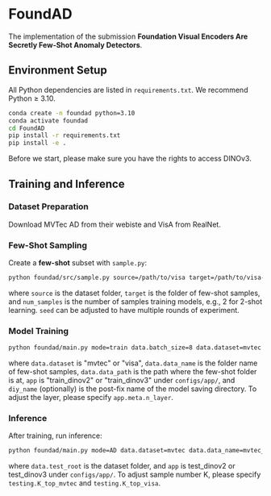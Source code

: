 # FoundAD

The implementation of the submission **Foundation Visual Encoders Are Secretly Few-Shot Anomaly Detectors**.
   

## Environment Setup

All Python dependencies are listed in `requirements.txt`. We recommend Python ≥ 3.10.

```bash
conda create -n foundad python=3.10
conda activate foundad
cd FoundAD
pip install -r requirements.txt
pip install -e .
```

Before we start, please make sure you have the rights to access DINOv3.

## Training and Inference

### Dataset Preparation

Download MVTec AD from their webiste and VisA from RealNet.

### Few-Shot Sampling

Create a **few-shot** subset with `sample.py`:

```bash
python foundad/src/sample.py source=/path/to/visa target=/path/to/visa-2-shot seed=45 num_samples=2
```
where `source` is the dataset folder, `target` is the folder of few-shot samples, and `num_samples` is the number of samples training models, e.g., 2 for 2-shot learning. `seed` can be adjusted to have multiple rounds of experiment.

### Model Training

```bash
python foundad/main.py mode=train data.batch_size=8 data.dataset=mvtec data.data_name=mvtec_1shot data.data_path=/path/to/few-shot-dataset app=train_dinov3 diy_name=dbug data.use_rotate90=True data.use_vflip=True data.use_color_jitter=True data.use_gray=True data.use_blur=True dist.master_port=40114 optimization.lr_config=const optimization.lr=0.001 app.meta.feat_normed=False
```
where `data.dataset` is "mvtec" or "visa", `data.data_name` is the folder name of few-shot samples, `data.data_path` is the path where the few-shot folder is at, `app` is "train_dinov2" or "train_dinov3" under `configs/app/`, and `diy_name` (optionally) is the post-fix name of the model saving directory. To adjust the layer, please specify `app.meta.n_layer`.

### Inference

After training, run inference:

```bash
python foundad/main.py mode=AD data.dataset=mvtec data.data_name=mvtec_1shot diy_name=dbug data.test_root=/path/to/mvtec app=test app.ckpt_step=3600
```
where `data.test_root` is the dataset folder, and `app` is test_dinov2 or test_dinov3 under `configs/app/`. To adjust sample number K, please specify `testing.K_top_mvtec` and `testing.K_top_visa`.